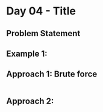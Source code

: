 
# Day 04 - Title

## Problem Statement

## Example 1:


## Approach 1: Brute force
```javascript

```
## Approach 2: 
```javascript

```
